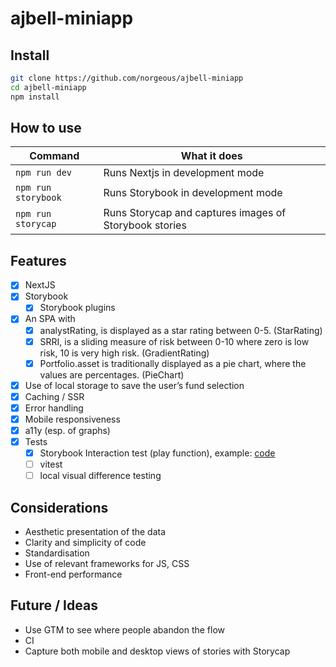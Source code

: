 # ajbell-miniapp

## Install

```sh
git clone https://github.com/norgeous/ajbell-miniapp
cd ajbell-miniapp
npm install
```

## How to use

| Command             | What it does                                           |
| ------------------- | ------------------------------------------------------ |
| `npm run dev`       | Runs Nextjs in development mode                        |
| `npm run storybook` | Runs Storybook in development mode                     |
| `npm run storycap`  | Runs Storycap and captures images of Storybook stories |

## Features

- [x] NextJS
- [x] Storybook
  - [x] Storybook plugins
- [x] An SPA with
  - [x] analystRating, is displayed as a star rating between 0-5. (StarRating)
  - [x] SRRI, is a sliding measure of risk between 0-10 where zero is low risk, 10 is very high risk. (GradientRating)
  - [x] Portfolio.asset is traditionally displayed as a pie chart, where the values are percentages. (PieChart)
- [x] Use of local storage to save the user’s fund selection
- [x] Caching / SSR
- [x] Error handling
- [x] Mobile responsiveness
- [x] a11y (esp. of graphs)
- [x] Tests
  - [x] Storybook Interaction test (play function), example: [code](https://github.com/norgeous/ajbell-miniapp/blob/main/components/StrategySelector/index.stories.ts#L18)
  - [ ] vitest
  - [ ] local visual difference testing

## Considerations

- Aesthetic presentation of the data
- Clarity and simplicity of code
- Standardisation
- Use of relevant frameworks for JS, CSS
- Front-end performance

## Future / Ideas

- Use GTM to see where people abandon the flow
- CI
- Capture both mobile and desktop views of stories with Storycap
